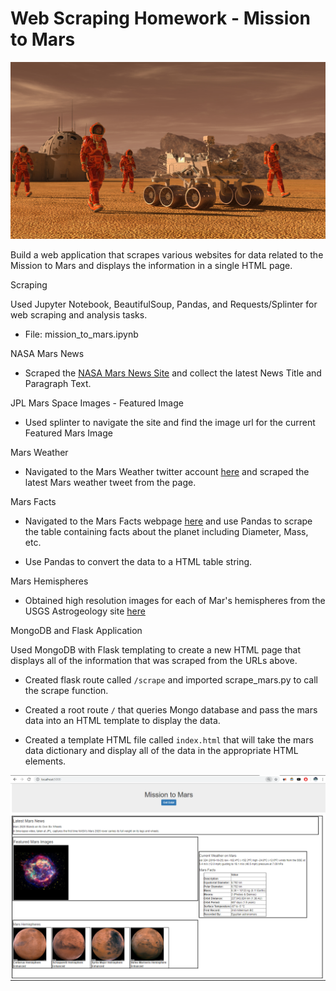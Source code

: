 # Web Scraping Homework - Mission to Mars

![mission_to_mars](Images/mission_to_mars.png)

Build a web application that scrapes various websites for data related to the Mission to Mars and displays the information in a single HTML page. 


Scraping

Used Jupyter Notebook, BeautifulSoup, Pandas, and Requests/Splinter for web scraping and analysis tasks.
- File: mission_to_mars.ipynb 

NASA Mars News
- Scraped the [NASA Mars News Site](https://mars.nasa.gov/news/) and collect the latest News Title and Paragraph Text.


JPL Mars Space Images - Featured Image

- Used splinter to navigate the site and find the image url for the current Featured Mars Image

Mars Weather

- Navigated to the Mars Weather twitter account [here](https://twitter.com/marswxreport?lang=en) and scraped the latest Mars weather tweet from the page.

Mars Facts

- Navigated to the Mars Facts webpage [here](https://space-facts.com/mars/) and use Pandas to scrape the table containing facts about the planet including Diameter, Mass, etc.

* Use Pandas to convert the data to a HTML table string.

Mars Hemispheres

- Obtained high resolution images for each of Mar's hemispheres from the USGS Astrogeology site [here](https://astrogeology.usgs.gov/search/results?q=hemisphere+enhanced&k1=target&v1=Mars) 


MongoDB and Flask Application

Used MongoDB with Flask templating to create a new HTML page that displays all of the information that was scraped from the URLs above.

- Created flask route called `/scrape` and imported scrape_mars.py to call the scrape function.

- Created a root route `/` that queries Mongo database and pass the mars data into an HTML template to display the data.

* Created a template HTML file called `index.html` that will take the mars data dictionary and display all of the data in the appropriate HTML elements.

![final_app_part1.png](Images/final_app_part1.png)
